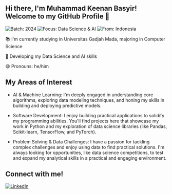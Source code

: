 ## Hi there, I'm Muhammad Keenan Basyir! Welcome to my GitHub Profile 👋

<p align="left">
  <img src="https://img.shields.io/badge/batch-2024-007EC6?style=plastic&labelColor=555555" alt="Batch: 2024" />
  <img src="https://img.shields.io/badge/interest-Data Science & AI-97C40F?style=plastic&labelColor=555555" alt="Focus: Data Science & AI" />
  <img src="https://img.shields.io/badge/from-Indonesia-65B8A6?style=plastic&labelColor=555555" alt="From: Indonesia" />
</p>

📚 I'm currently studying in Universitas Gadjah Mada, majoring in Computer Science

🌱 Developing my Data Science and AI skills

😄 Pronouns: he/him

## My Areas of Interest
- AI & Machine Learning: I'm deeply engaged in understanding core algorithms, exploring data modeling techniques, and honing my skills in building and deploying predictive models.

- Software Development: I enjoy building practical applications to solidify my programming abilities. You'll find projects here that showcase my work in Python and my exploration of data science libraries (like Pandas, Scikit-learn, TensorFlow, and PyTorch).

- Problem Solving & Data Challenges: I have a passion for tackling complex challenges and enjoy using data to find practical solutions. I'm always looking for opportunities, like data science competitions, to test and expand my analytical skills in a practical and engaging environment.

## Connect with me!

<a href="https://www.linkedin.com/in/muhammad-keenan-basyir-336153337" target="_blank">
  <img src="https://img.shields.io/badge/LINKEDIN-0077B5?style=for-the-badge&logo=linkedin&logoColor=white" alt="LinkedIn" />
</a>
